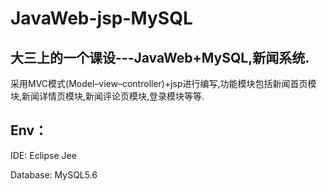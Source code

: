 # JavaWeb-jsp-MySQL
## 大三上的一个课设---JavaWeb+MySQL,新闻系统.
采用MVC模式(Model–view–controller)+jsp进行编写,功能模块包括新闻首页模块,新闻详情页模块,新闻评论页模块,登录模块等等.
## Env：
IDE: Eclipse Jee 

Database: MySQL5.6

